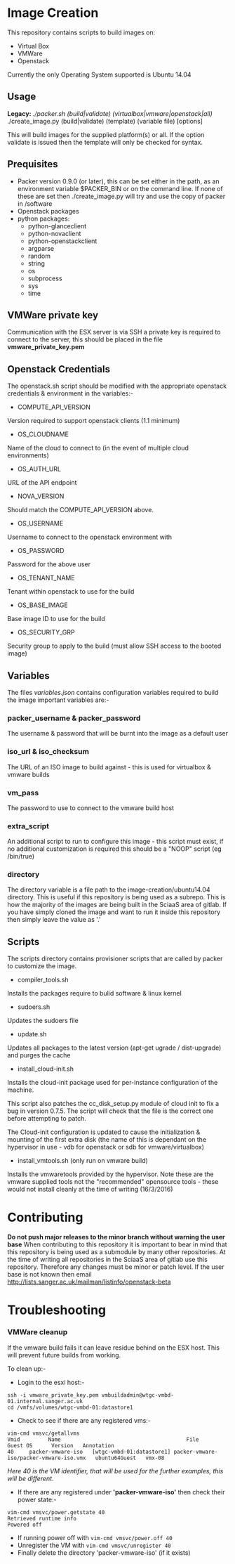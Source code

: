 # Image Creation
This repository contains scripts to build images on:
- Virtual Box
- VMWare
- Openstack   

Currently the only Operating System supported is Ubuntu 14.04 
## Usage

**Legacy:** *./packer.sh (build|validate) (virtualbox|vmware|openstack|all)*  
./create_image.py (build|validate) (template) (variable file) [options]

This will build images for the supplied platform(s) or all. If the option validate is issued then the template will only be checked for syntax.

## Prequisites

- Packer version 0.9.0 (or later), this can be set either in the path, as an environment variable $PACKER_BIN or on the command line. If none of these are set then ./create_image.py will try and use the copy of packer in /software
- Openstack packages
- python packages:  
  - python-glanceclient  
  - python-novaclient  
  - python-openstackclient  
  - argparse  
  - random  
  - string  
  - os  
  - subprocess  
  - sys  
  - time  


## VMWare private key

Communication with the ESX server is via SSH a private key is required to connect to the server, this should be placed in the file **vmware_private_key.pem** 

## Openstack Credentials

The openstack.sh script should be modified with the appropriate openstack credentials & environment in the variables:-


- COMPUTE_API_VERSION

Version required to support openstack clients (1.1 minimum)

- OS_CLOUDNAME

Name of the cloud to connect to (in the event of multiple cloud environments)

- OS_AUTH_URL

URL of the API endpoint

- NOVA_VERSION

Should match the COMPUTE_API_VERSION above.

- OS_USERNAME

Username to connect to the openstack environment with

- OS_PASSWORD

Password for the above user

- OS_TENANT_NAME

Tenant within openstack to use for the build

- OS_BASE_IMAGE

Base image ID to use for the build

- OS_SECURITY_GRP

Security group to apply to the build (must allow SSH access to the booted image)

## 

## Variables

The files *variables.json* contains configuration variables required to build the image important variables are:-

### packer_username &  packer_password
The username & password that will be burnt into the image as a default user

### iso_url &  iso_checksum
The URL of an ISO image to build against - this is used for virtualbox & vmware builds

### vm_pass
The password to use to connect to the vmware build host
### extra_script
An additional script to run to configure this image - this script must exist, if no additional customization is required this should be a "NOOP" script (eg /bin/true)
### directory 
The directory variable is a file path to the image-creation/ubuntu14.04 directory. This is useful if this repository is being used as a subrepo. This is how the majority of the images are being built in the SciaaS area of gitlab. If you have simply cloned the image and want to run it inside this repository then simply leave the value as '.' 


## Scripts

The scripts directory contains provisioner scripts that are called by packer to customize the image.

- compiler_tools.sh

Installs the packages require to bulid software & linux kernel

- sudoers.sh

Updates the sudoers file

- update.sh

Updates all packages to the latest version (apt-get ugrade / dist-upgrade) and purges the cache

- install_cloud-init.sh

Installs the cloud-init package used for per-instance configuration of the machine.

This script also patches the cc_disk_setup.py module of cloud init to fix a bug in version 0.7.5. The script will check that the file is the correct one before attempting to patch.

The Cloud-init configuration is updated to cause the initialization & mounting of the first extra disk (the name of this is dependant on the hypervisor in use - vdb for openstack or sdb for vmware/virtualbox)

- install_vmtools.sh (only run on vmware build)

Installs the vmwaretools provided by the hypervisor. Note these are the vmware supplied tools not the "recommended" opensource tools - these would not install cleanly at the time of writing (16/3/2016)

# Contributing
**Do not push major releases to the minor branch without warning the user base**
When contributing to this repository it is important to bear in mind that this repository is being used as a submodule by many other repositories. At the time of writing all repositories in the SciaaS area of gitlab use this repository. Therefore any changes must be minor or patch level. If the user base is not known then email http://lists.sanger.ac.uk/mailman/listinfo/openstack-beta

# Troubleshooting  
### VMWare cleanup

If the vmware build fails it can leave residue behind on the ESX host. This will prevent future builds from working. 

To clean up:-

- Login to the esxi host:-
```
ssh -i vmware_private_key.pem vmbuildadmin@wtgc-vmbd-01.internal.sanger.ac.uk
cd /vmfs/volumes/wtgc-vmbd-01:datastore1
```

- Check to see if there are any registered vms:-
	
```	
vim-cmd vmsvc/getallvms
Vmid         Name                                        File                                    Guest OS      Version   Annotation
40     packer-vmware-iso   [wtgc-vmbd-01:datastore1] packer-vmware-iso/packer-vmware-iso.vmx   ubuntu64Guest   vmx-08              
```

_Here 40 is the VM identifier, that will be used for the further examples, this will be different._

- If there are any registered under **'packer-vmware-iso'** then check their power state:-

```
vim-cmd vmsvc/power.getstate 40
Retrieved runtime info
Powered off
```

- If running power off with `vim-cmd vmsvc/power.off 40` 
- Unregister the VM with `vim-cmd vmsvc/unregister 40`
- Finally delete the directory 'packer-vmware-iso' (if it exists)


